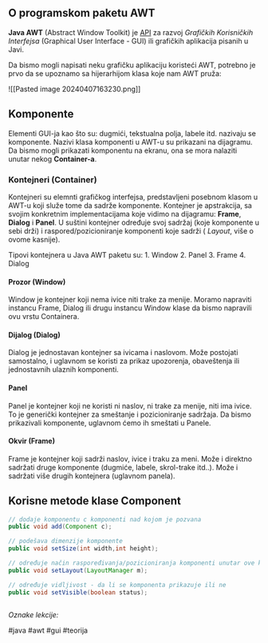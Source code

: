 ## O programskom paketu AWT

**Java AWT**  (Abstract Window Toolkit) je [API](https://sr.wikipedia.org/wiki/API) za razvoj *Grafičkih Korisničkih Interfejsa* (Graphical User Interface - GUI) ili grafičkih aplikacija pisanih u Javi.

Da bismo mogli napisati neku grafičku aplikaciju koristeći AWT, potrebno je prvo da se upoznamo sa hijerarhijom klasa koje nam  AWT pruža:

![[Pasted image 20240407163230.png]]

## Komponente

Elementi GUI-ja kao što su: dugmići, tekstualna polja, labele itd. nazivaju se komponente.
Nazivi klasa komponenti u AWT-u su prikazani na dijagramu.
Da bismo mogli prikazati komponentu na ekranu, ona se mora nalaziti unutar nekog **Container-a**.

### Kontejneri (Container)

Kontejneri su elemnti grafičkog interfejsa, predstavljeni posebnom klasom u AWT-u koji služe tome da sadrže komponente.
Kontejner je apstrakcija, sa svojim konkretnim implementacijama koje vidimo na dijagramu: **Frame**, **Dialog** i **Panel**.
U suštini kontejner određuje svoj sadržaj (koje komponente u sebi drži) i raspored/pozicioniranje komponenti koje sadrži ( *Layout*, više o ovome kasnije).

Tipovi kontejnera u Java AWT paketu su:
			1. Window
			2. Panel
			3. Frame
			4. Dialog
#### Prozor (Window)

Window je kontejner koji nema ivice niti trake za menije. Moramo napraviti instancu Frame, Dialog ili drugu instancu Window klase da bismo napravili ovu vrstu Containera.

#### Dijalog (Dialog)

Dialog je jednostavan kontejner sa ivicama i naslovom. Može postojati samostalno, i uglavnom se koristi za prikaz upozorenja, obaveštenja ili jednostavnih ulaznih komponenti.

#### Panel 

Panel je kontejner koji ne koristi ni naslov, ni trake za menije, niti ima ivice. To je generički kontejner za smeštanje i pozicioniranje sadržaja. Da bismo prikazivali komponente, uglavnom ćemo ih smeštati u Panele.

#### Okvir (Frame)

Frame je kontejner koji sadrži naslov, ivice i traku za meni. Može i direktno sadržati druge komponente (dugmiće, labele, skrol-trake itd..). Može i sadržati više drugih kontejnera (uglavnom panela).


## Korisne metode klase Component

```java
// dodaje komponentu c komponenti nad kojom je pozvana
public void add(Component c);  

// podešava dimenzije komponente
public void setSize(int width,int height);

// određuje način raspoređivanja/pozicioniranja komponenti unutar ove komponente
public void setLayout(LayoutManager m);

// određuje vidljivost - da li se komponenta prikazuje ili ne
public void setVisible(boolean status);
 
```


*Oznake lekcije:*

#java #awt #gui #teorija
